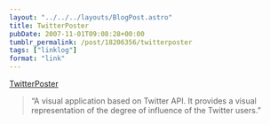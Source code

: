 ```yaml
---
layout: "../../../layouts/BlogPost.astro"
title: TwitterPoster
pubDate: 2007-11-01T09:08:28+00:00
tumblr_permalink: /post/18206356/twitterposter
tags: ["linklog"]
format: "link"
---
```


[TwitterPoster][1]

> &ldquo;A visual application based on Twitter API. It provides a visual representation of the degree of influence of the Twitter users.&rdquo;

[1]: http://twitterposter.com/
